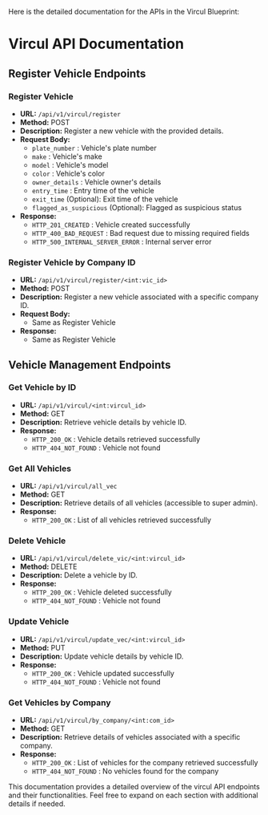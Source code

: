 Here is the detailed documentation for the APIs in the Vircul Blueprint:

# Vircul API Documentation

## Register Vehicle Endpoints

### Register Vehicle
- **URL:**  `/api/v1/vircul/register` 
- **Method:** POST
- **Description:** Register a new vehicle with the provided details.
- **Request Body:**
  -  `plate_number` : Vehicle's plate number
  -  `make` : Vehicle's make
  -  `model` : Vehicle's model
  -  `color` : Vehicle's color
  -  `owner_details` : Vehicle owner's details
  -  `entry_time` : Entry time of the vehicle
  -  `exit_time`  (Optional): Exit time of the vehicle
  -  `flagged_as_suspicious`  (Optional): Flagged as suspicious status
- **Response:**
  -  `HTTP_201_CREATED` : Vehicle created successfully
  -  `HTTP_400_BAD_REQUEST` : Bad request due to missing required fields
  -  `HTTP_500_INTERNAL_SERVER_ERROR` : Internal server error

### Register Vehicle by Company ID
- **URL:**  `/api/v1/vircul/register/<int:vic_id>` 
- **Method:** POST
- **Description:** Register a new vehicle associated with a specific company ID.
- **Request Body:**
  - Same as Register Vehicle
- **Response:**
  - Same as Register Vehicle

## Vehicle Management Endpoints

### Get Vehicle by ID
- **URL:**  `/api/v1/vircul/<int:vircul_id>` 
- **Method:** GET
- **Description:** Retrieve vehicle details by vehicle ID.
- **Response:**
  -  `HTTP_200_OK` : Vehicle details retrieved successfully
  -  `HTTP_404_NOT_FOUND` : Vehicle not found

### Get All Vehicles
- **URL:**  `/api/v1/vircul/all_vec` 
- **Method:** GET
- **Description:** Retrieve details of all vehicles (accessible to super admin).
- **Response:**
  -  `HTTP_200_OK` : List of all vehicles retrieved successfully

### Delete Vehicle
- **URL:**  `/api/v1/vircul/delete_vic/<int:vircul_id>` 
- **Method:** DELETE
- **Description:** Delete a vehicle by ID.
- **Response:**
  -  `HTTP_200_OK` : Vehicle deleted successfully
  -  `HTTP_404_NOT_FOUND` : Vehicle not found

### Update Vehicle
- **URL:**  `/api/v1/vircul/update_vec/<int:vircul_id>` 
- **Method:** PUT
- **Description:** Update vehicle details by vehicle ID.
- **Response:**
  -  `HTTP_200_OK` : Vehicle updated successfully
  -  `HTTP_404_NOT_FOUND` : Vehicle not found

### Get Vehicles by Company
- **URL:**  `/api/v1/vircul/by_company/<int:com_id>` 
- **Method:** GET
- **Description:** Retrieve details of vehicles associated with a specific company.
- **Response:**
  -  `HTTP_200_OK` : List of vehicles for the company retrieved successfully
  -  `HTTP_404_NOT_FOUND` : No vehicles found for the company

This documentation provides a detailed overview of the vircul API endpoints and their functionalities. Feel free to expand on each section with additional details if needed.